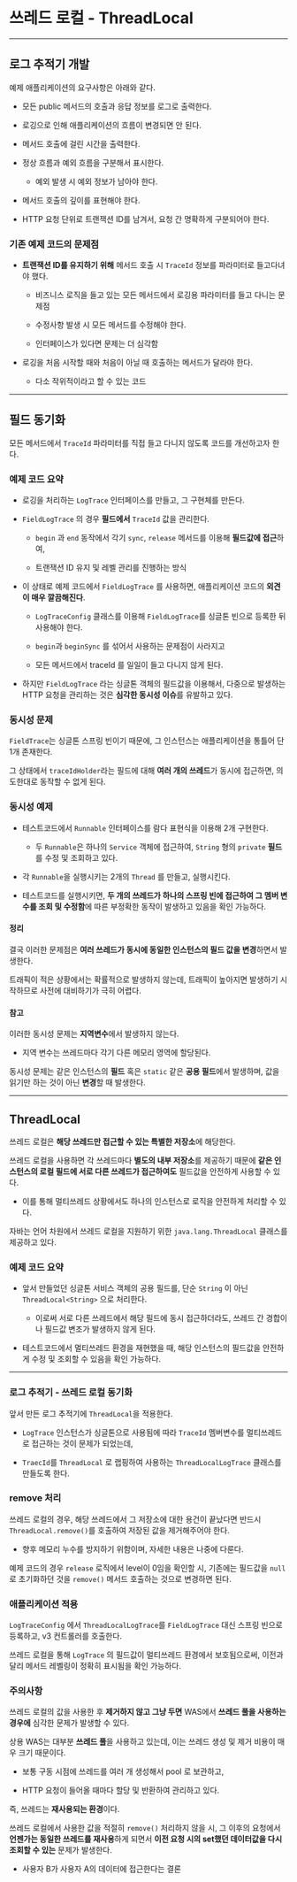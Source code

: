 # 쓰레드 로컬 - ThreadLocal

---

## 로그 추적기 개발

예제 애플리케이션의 요구사항은 아래와 같다.

- 모든 public 메서드의 호출과 응답 정보를 로그로 출력한다.

- 로깅으로 인해 애플리케이션의 흐름이 변경되면 안 된다.

- 메서드 호출에 걸린 시간을 출력한다.

- 정상 흐름과 예외 흐름을 구분해서 표시한다.
  
  - 예외 발생 시 예외 정보가 남아야 한다.

- 메서드 호출의 깊이를 표현해야 한다.

- HTTP 요청 단위로 트랜잭션 ID를 남겨서, 요청 간 명확하게 구분되어야 한다.

### 기존 예제 코드의 문제점

- **트랜잭션 ID를 유지하기 위해** 메서드 호출 시 `TraceId` 정보를 파라미터로 들고다녀야 했다.
  
  - 비즈니스 로직을 들고 있는 모든 메서드에서 로깅용 파라미터를 들고 다니는 문제점
  
  - 수정사항 발생 시 모든 메서드를 수정해야 한다.
  
  - 인터페이스가 있다면 문제는 더 심각함

- 로깅을 처음 시작할 때와 처음이 아닐 때 호출하는 메서드가 달라야 한다.
  
  - 다소 작위적이라고 할 수 있는 코드

---

## 필드 동기화

모든 메서드에서 `TraceId` 파라미터를 직접 들고 다니지 않도록 코드를 개선하고자 한다.

### 예제 코드 요약

- 로깅을 처리하는 `LogTrace` 인터페이스를 만들고, 그 구현체를 만든다.

- `FieldLogTrace` 의 경우 **필드에서** `TraceId` 값을 관리한다.
  
  - `begin` 과 `end` 동작에서 각기 `sync`, `release` 메서드를 이용해 **필드값에 접근**하여,
  
  - 트랜잭션 ID 유지 및 레벨 관리를 진행하는 방식

- 이 상태로 예제 코드에서 `FieldLogTrace` 를 사용하면, 애플리케이션 코드의 **외견이 매우 깔끔해진다**.
  
  - `LogTraceConfig` 클래스를 이용해 `FieldLogTrace`를 싱글톤 빈으로 등록한 뒤 사용해야 한다.
  
  - `begin`과 `beginSync` 를 섞어서 사용하는 문제점이 사라지고
  
  - 모든 메서드에서 traceId 를 일일이 들고 다니지 않게 된다.

- 하지만 `FieldLogTrace` 라는 싱글톤 객체의 필드값을 이용해서, 다중으로 발생하는 HTTP 요청을 관리하는 것은 **심각한 동시성 이슈**를 유발하고 있다.

### 동시성 문제

`FieldTrace`는 싱글톤 스프링 빈이기 때문에, 그 인스턴스는 애플리케이션을 통틀어 단 1개 존재한다.

그 상태에서 `traceIdHolder`라는 필드에 대해 **여러 개의 쓰레드**가 동시에 접근하면, 의도한대로 동작할 수 없게 된다.

### 동시성 예제

- 테스트코드에서 `Runnable` 인터페이스를 람다 표현식을 이용해 2개 구현한다.
  
  - 두 `Runnable`은 하나의 `Service` 객체에 접근하여, `String` 형의 `private` **필드**를 수정 및 조회하고 있다.

- 각 `Runnable`을 실행시키는 2개의 `Thread` 를 만들고, 실행시킨다.

- 테스트코드를 실행시키면, **두 개의 쓰레드가 하나의 스프링 빈에 접근하여 그 멤버 변수를 조회 및 수정함**에 따른 부정확한 동작이 발생하고 있음을 확인 가능하다.

#### 정리

결국 이러한 문제점은 **여러 쓰레드가 동시에 동일한 인스턴스의 필드 값을 변경**하면서 발생한다.

트래픽이 적은 상황에서는 확률적으로 발생하지 않는데, 트래픽이 높아지면 발생하기 시작하므로 사전에 대비하기가 극히 어렵다.

#### 참고

이러한 동시성 문제는 **지역변수**에서 발생하지 않는다.

- 지역 변수는 쓰레드마다 각기 다른 메모리 영역에 할당된다.

동시성 문제는 같은 인스턴스의 **필드** 혹은 `static` 같은 **공용 필드**에서 발생하며, 값을 읽기만 하는 것이 아닌 **변경**할 때 발생한다.

---

## ThreadLocal

쓰레드 로컬은 **해당 쓰레드만 접근할 수 있는 특별한 저장소**에 해당한다.

쓰레드 로컬을 사용하면 각 쓰레드마다 **별도의 내부 저장소**를 제공하기 때문에 **같은 인스턴스의 로컬 필드에 서로 다른 쓰레드가 접근하여도** 필드값을 안전하게 사용할 수 있다.

- 이를 통해 멀티쓰레드 상황에서도 하나의 인스턴스로 로직을 안전하게 처리할 수 있다.

자바는 언어 차원에서 쓰레드 로컬을 지원하기 위한 `java.lang.ThreadLocal` 클래스를 제공하고 있다.

### 예제 코드 요약

- 앞서 만들었던 싱글톤 서비스 객체의 공용 필드를, 단순 `String` 이 아닌 `ThreadLocal<String>` 으로 처리한다.
  
  - 이로써 서로 다른 쓰레드에서 해당 필드에 동시 접근하더라도, 쓰레드 간 경합이나 필드값 변조가 발생하지 않게 된다.

- 테스트코드에서 멀티쓰레드 환경을 재현했을 때, 해당 인스턴스의 필드값을 안전하게 수정 및 조회할 수 있음을 확인 가능하다.

---

### 로그 추적기 - 쓰레드 로컬 동기화

앞서 만든 로그 추적기에 `ThreadLocal`을 적용한다.

- `LogTrace` 인스턴스가 싱글톤으로 사용됨에 따라 `TraceId` 멤버변수를 멀티쓰레드로 접근하는 것이 문제가 되었는데,

- `TraecId`를 `ThreadLocal` 로 랩핑하여 사용하는 `ThreadLocalLogTrace` 클래스를 만들도록 한다.

### remove 처리

쓰레드 로컬의 경우, 해당 쓰레드에서 그 저장소에 대한 용건이 끝났다면 반드시 `ThreadLocal.remove()`를 호출하여 저장된 값을 제거해주어야 한다.

- 향후 메모리 누수를 방지하기 위함이며, 자세한 내용은 나중에 다룬다.

예제 코드의 경우 `release` 로직에서 level이 0임을 확인할 시, 기존에는 필드값을 `null` 로 초기화하던 것을 `remove()` 메서드 호출하는 것으로 변경하면 된다.

### 애플리케이션 적용

`LogTraceConfig` 에서 `ThreadLocalLogTrace`를 `FieldLogTrace` 대신 스프링 빈으로 등록하고, v3 컨트롤러를 호출한다.

쓰레드 로컬을 통해 `LogTrace` 의 필드값이 멀티쓰레드 환경에서 보호됨으로써, 이전과 달리 메서드 레벨링이 정확히 표시됨을 확인 가능하다.

### 주의사항

쓰레드 로컬의 값을 사용한 후 **제거하지 않고 그냥 두면** WAS에서 **쓰레드 풀을 사용하는 경우에** 심각한 문제가 발생할 수 있다.

상용 WAS는 대부분 **쓰레드 풀**을 사용하고 있는데, 이는 쓰레드 생성 및 제거 비용이 매우 크기 때문이다.

- 보통 구동 시점에 쓰레드를 여러 개 생성해서 pool 로 보관하고,

- HTTP 요청이 들어올 때마다 할당 및 반환하여 관리하고 있다.

즉, 쓰레드는 **재사용되는 환경**이다. 

쓰레드 로컬에서 사용한 값을 적절히 `remove()` 처리하지 않을 시, 그 이후의 요청에서 **언젠가는 동일한 쓰레드를 재사용**하게 되면서 **이전 요청 시의 set했던 데이터값을 다시 조회할 수 있는** 문제가 발생한다.

- 사용자 B가 사용자 A의 데이터에 접근한다는 결론


